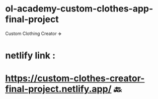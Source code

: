 # ol-academy-custom-clothes-app-final-project
Custom Clothing Creator :airplane:

# netlify link :
#  https://custom-clothes-creator-final-project.netlify.app/  :back:

# 
